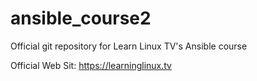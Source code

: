 # ansible_course2
Official git repository for Learn Linux TV's Ansible course

Official Web Sit: https://learninglinux.tv

